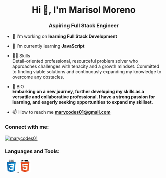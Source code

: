 <h1 align="center">Hi 👋, I'm Marisol Moreno</h1>
<h3 align="center">Aspiring Full Stack Engineer</h3>

- 🔭 I'm working on **learning Full Stack Development**

- 🌱 I’m currently learning **JavaScript**

- 👨‍💻 Skills
 <br>Detail-oriented professional, resourceful problem solver who approaches challenges with tenacity and a growth mindset. Committed to finding viable solutions and continuously expanding my knowledge to overcome any obstacles.

- 💬 BIO
<br> **Embarking on a new journey, further developing my skills as a versatile and collaborative professional. I have a strong passion for learning, and eagerly seeking opportunities to expand my skillset.**

- 📫 How to reach me **marycodes01@gmail.com**

<h3 align="left">Connect with me:</h3>
<p align="left">
<a href="https://linkedin.com/in/marycodes01" target="blank"><img align="center" src="https://raw.githubusercontent.com/rahuldkjain/github-profile-readme-generator/master/src/images/icons/Social/linked-in-alt.svg" alt="marycodes01" height="30" width="40" /></a>
</p>

<h3 align="left">Languages and Tools:</h3>
<p align="left"> <a href="https://www.w3schools.com/css/" target="_blank" rel="noreferrer"> <img src="https://raw.githubusercontent.com/devicons/devicon/master/icons/css3/css3-original-wordmark.svg" alt="css3" width="40" height="40"/> </a> <a href="https://www.w3.org/html/" target="_blank" rel="noreferrer"> <img src="https://raw.githubusercontent.com/devicons/devicon/master/icons/html5/html5-original-wordmark.svg" alt="html5" width="40" height="40"/> </a> </p>
